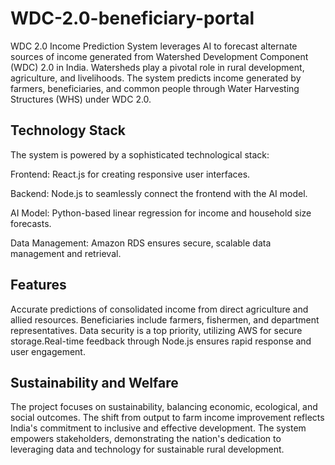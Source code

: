 # WDC-2.0-beneficiary-portal


WDC 2.0 Income Prediction System leverages AI to forecast alternate sources of income generated from Watershed Development Component (WDC) 2.0 in India. Watersheds play a pivotal role in rural development, agriculture, and livelihoods. The system predicts income generated by farmers, beneficiaries, and common people through Water Harvesting Structures (WHS) under WDC 2.0.

## Technology Stack
The system is powered by a sophisticated technological stack:

Frontend: React.js for creating responsive user interfaces.

Backend: Node.js to seamlessly connect the frontend with the AI model.

AI Model: Python-based linear regression for income and household size forecasts.

Data Management: Amazon RDS ensures secure, scalable data management and retrieval.


## Features

Accurate predictions of consolidated income from direct agriculture and allied resources. Beneficiaries include farmers, fishermen, and department representatives. Data security is a top priority, utilizing AWS for secure storage.Real-time feedback through Node.js ensures rapid response and user engagement.

## Sustainability and Welfare
The project focuses on sustainability, balancing economic, ecological, and social outcomes. The shift from output to farm income improvement reflects India's commitment to inclusive and effective development. The system empowers stakeholders, demonstrating the nation's dedication to leveraging data and technology for sustainable rural development.


